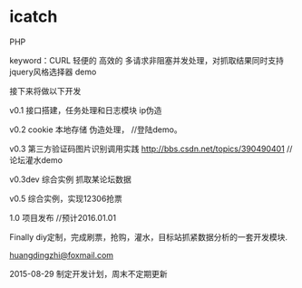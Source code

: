 # icatch
PHP

keyword：CURL 轻便的 高效的   多请求非阻塞并发处理，对抓取结果同时支持jquery风格选择器  demo

接下来将做以下开发

v0.1 接口搭建，任务处理和日志模块 ip伪造

v0.2 cookie 本地存储 伪造处理，    //登陆demo。

v0.3 第三方验证码图片识别调用实践 http://bbs.csdn.net/topics/390490401   //论坛灌水demo

v0.3dev  综合实例 抓取某论坛数据

v0.5 综合实例，实现12306抢票

1.0 项目发布  //预计2016.01.01

Finally
diy定制，完成刷票，抢购，灌水，目标站抓紧数据分析的一套开发模块.

huangdingzhi@foxmail.com

2015-08-29  制定开发计划，周末不定期更新
